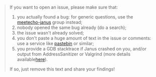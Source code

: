 > If you want to open an issue, please make sure that:
> 
> 1. you actually found a bug: for generic questions, use the [meetecho-janus](http://groups.google.com/d/forum/meetecho-janus) group instead;
> 2. nobody opened the same bug already (do a search);
> 3. the issue wasn't already solved;
> 4. you don't paste a huge amount of text in the issue or comments: use a service like [pastebin](http://pastebin.com/) or similar;
> 5. you provide a GDB stacktrace if Janus crashed on you, and/or output from AddressSanitizer or Valgrind (more details available[here](http://janus.conf.meetecho.com/docs/debug.html)).
> 
> If so, just remove this text and share your findings!
